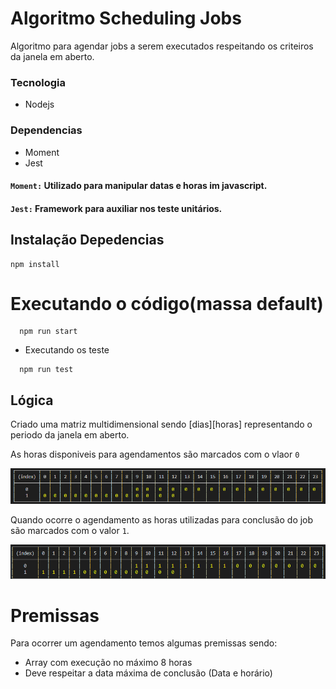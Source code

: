 # Algoritmo Scheduling Jobs

Algoritmo para agendar jobs a serem executados respeitando os criteiros da janela em aberto.

### Tecnologia

  - Nodejs

### Dependencias 

  - Moment
  - Jest

#### `Moment:` Utilizado para manipular datas e horas im javascript.
#### `Jest:` Framework para auxiliar nos teste unitários.


##  Instalação Depedencias

```
npm install 
```


# Executando o código(massa default)

```
  npm run start
```

- Executando os teste


```
  npm run test
```


## Lógica

Criado uma matriz multidimensional sendo [dias][horas] representando o periodo da janela em aberto.

As horas disponiveis para agendamentos são marcados com o vlaor  `0` 

<img src="docs/images/tableValue0.png" title="Tabela com horas e valores a 0" alt="table values">


Quando ocorre o agendamento as horas utilizadas para conclusão do job são marcados com o valor `1`.

<img src="docs/images/tableValue1.png" title="Tabela com horas e valores a 0" alt="table values">

# Premissas

Para ocorrer um agendamento temos algumas premissas sendo:
  - Array com execução no máximo 8 horas 
  - Deve respeitar a data máxima de conclusão (Data e horário)

